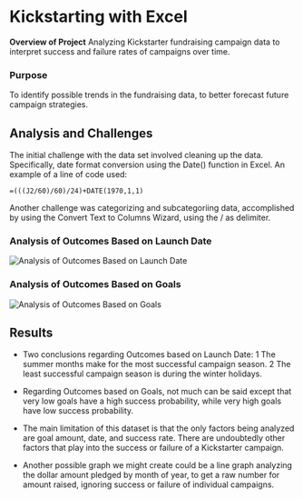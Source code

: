 # Kickstarting with Excel

**Overview of Project**
Analyzing Kickstarter fundraising campaign data to interpret success and failure rates of campaigns over time.

### Purpose
To identify possible trends in the fundraising data, to better forecast future campaign strategies.

## Analysis and Challenges
The initial challenge with the data set involved cleaning up the data.  Specifically, date format conversion using the Date() function in Excel.  An example of a line of code used:
```
=(((J2/60)/60)/24)+DATE(1970,1,1)
```
Another challenge was categorizing and subcategoriing data, accomplished by using the Convert Text to Columns Wizard, using the / as delimiter.

### Analysis of Outcomes Based on Launch Date
![Analysis of Outcomes Based on Launch Date](https://github.com/maddenc33/kickstarter-analysis/Resources/Theater_Outcomes_vs_Launch.png)

### Analysis of Outcomes Based on Goals
![Analysis of Outcomes Based on Goals](https://github.com/maddenc33/kickstarter-analysis/Resources/Outcomes_vs_Goals.png)

## Results

- Two conclusions regarding Outcomes based on Launch Date:
1 The summer months make for the most successful campaign season.
2 The least successful campaign season is during the winter holidays.

- Regarding Outcomes based on Goals, not much can be said except that very low goals have a high success probability, while very high goals have low success probability.

- The main limitation of this dataset is that the only factors being analyzed are goal amount, date, and success rate.  There are undoubtedly other factors that play into the success or failure of a Kickstarter campaign.

- Another possible graph we might create could be a line graph analyzing the dollar amount pledged by month of year, to get a raw number for amount raised, ignoring success or failure of individual campaigns.
